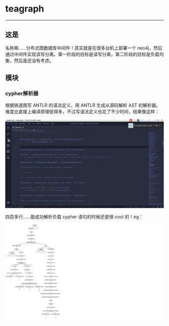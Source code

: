 # teagraph

---

## 这是

名称嘛……分布式图数据库中间件！其实就是在很多台机上部署一个 neo4j，然后通过中间件实现读写分离。第一阶段的目标是读写分离，第二阶段的目标是负载均衡，然后是还没有考虑。

## 模块

### cypher解析器

根据铁道图写 ANTLR 的语法定义，用 ANTLR 生成从源码解析 AST 的解析器。难度比直接上编译原理低得多，不过写语法定义也花了不少时间，结果像这样：

![demo1](doc/image/demo1.png)

四百多行……能成功解析负载 cypher 语句的时候还是很 cool 的！eg：

![demo2](doc/image/demo2.png)



